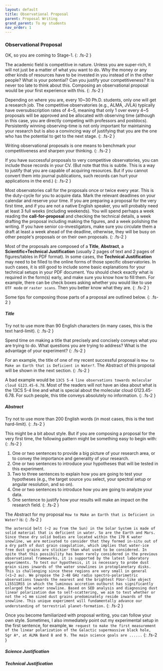 ```yaml
---
layout: default
title: Observational Proposal
parent: Proposal Writing
grand_parent: To my students
nav_order: 1
---
```


### Observational Proposal

OK, so you are coming to Stage-1.
{: .fs-2 }

The academic field is competitive in nature. Unless you are super-rich, it will not just be a matter of what you want to do. Why the money or any other kinds of resources have to be invested in you instead of in the other people?  What is your potential? Can you justify your competitiveness? It is never too late to think about this. Composing an observational proposal would be your first experience with this.
{: .fs-2 }

Depending on where you are, every 10~30 Ph.D. students, only one will get a research job. The competitive observatories (e.g., ALMA, JVLA) typically have oversubscription rates of 4~5, meaning that only 1 over every 4~5 proposals will be approved and be allocated with observing time (although in this case, you are directly competing with professors and postdocs). Persistently winning observing-time is not only important for maintaining your research but is also a convincing way of justifying that you are the one who has the potential to get to the next stage. 
{: .fs-2 }

 Writing observational proposals is one means to benchmark your competitiveness and sharpen your thinking. 
{: .fs-2 }
 
 If you have successful proposals to very competitive observatories, you can include those records in your CV. (But note that this is subtle. This is a way to justify that you are capable of acquiring resources. But if you cannot convert them into journal publications, such records can hurt your applications in the end.)
{: .fs-2 }
 
 Most observatories call for the proposals once or twice every year. This is the duty-cycle for you to acquire data. Mark the relevant deadlines on your calendar and reserve your time. If you are preparing a proposal for the very first time, and if you are not a native English speaker, you will probably need at least 3 full weeks (including weekends). You will spend perhaps a week reading the **call-for-proposal** and checking the technical details, a week drafting the proposal including making the figures, and a week polishing the writing. If you have senior co-investigators, make sure you circulate them a draft at least a week ahead of the deadline, otherwise, they will be busy on other people's proposals or on their own proposals.
{: .fs-2 }
 
 Most of the proposals are composed of a **Title**, **Abstract**, a **Scientific+Technical Justification** (usually 2 pages of text and 2 pages of figures/tables in PDF format). In some cases, the **Technical Justification** may need to be filled to the online forms of those specific observatories. In such cases, it is still good to include some basic explanations for your technical setups in your PDF document. You should check exactly what is required in the form(s) early, and make sure you know how to fill them. For example, there can be check boxes asking whether you would like to use `OTF mode` or `raster scans`. Then you better know what they are.
{: .fs-2 }
 
 Some tips for composing those parts of a proposal are outlined below.
{: .fs-2 }

##### Title

Try not to use more than 90 English characters (in many cases, this is the text hard-limit).
{: .fs-2 }

Spend time on making a title that precisely and concisely conveys what you are trying to do. What questions you are trying to address? What is the advantage of your experiment? 
{: .fs-2 }

For an example, the title of one of my recent successful proposal is `How to Make an Earth that is Deficient in Water?`. The Abstract of this proposal will be shown in the next section.
{: .fs-2 }

A bad example would be `13CS 5-4 line observations towards molecular cloud G123.45-6.78`. Most of the readers will not have an idea about what is the 13CS 5-4 line and what is special about the molecular cloud G123.45-6.78. For such people, this title conveys absolutely no information.
{: .fs-2 }


##### Abstract

Try not to use more than 200 English words (in most cases, this is the text hard-limit).
{: .fs-2 }

This might be a bit about style. But if you are composing a proposal for the very first time, the following pattern might be something easy to begin with:
{: .fs-2 }

1. One or two sentences to provide a big picture of your research area, or to convey the importance and generality of your research.
2. One or two sentences to introduce your hypotheses that will be tested in this experiment.
3. Two to three sentences to explain how you are going to test your hypotheses (e.g., the target source you select, your spectral setup or angular resolution, and so on).
4. One or two sentences to introduce how you are going to analyze your data.
5. One sentence to justify how your results will make an impact on the research field. 
{: .fs-2 }

The Abstract for my proposal `How to Make an Earth that is Deficient in Water?` is:
{: .fs-2 }


`The asteroid belt (~2 au from the Sun) in the Solar System is made of solid material that is deficient in water. So are the Earth and Mars. Since these dry solid bodies are located within the 170 K water snowline, we are motivated to consider that they formed in-situ out of a dry path of dust grain coagulation, which implies that water-ice free dust grains are stickier than what used to be considered. In spite that this possibility has been rarely considered in the previous observational frameworks, it is supported by the latest laboratory experiments. To test our hypothesis, it is necessary to probe dust grain sizes inwards of the water snowlines in protoplanetary disks. This is challenging since these regions are very small in general (<1~2 au). We propose the 2-48 GHz radio spectro-polarimetric observations towards the nearest and the brightest FUor-like object L1551IRS5 in which the luminous accretion outburst has significantly enlarged the water snowline. Based on SED analysis and diagnosing dust linear polarization due to self-scattering, we aim to test whether or not the >1 mm sized dust grains predominately reside inwards of the snowline. This unique experiment will fundamentally advance our understanding of terrestrial planet-formation.`
{: .fs-2 }

Once you become familiarized with proposal writing, you can follow your own style. Sometimes, I also immediately point out my experimental setup in the first sentence, for example, `We request to make the first measurement of the linear polarization of the Galactic supermassive black hole, Sgr A*, at ALMA Band 8 and 9. The main science goals are ......` 
{: .fs-2 }

##### Science Justification

##### Technical Justification
